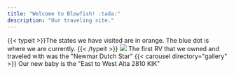 ```yaml
---
title: "Welcome to Blowfish! :tada:"
description: "Our traveling site."
---
```

{{< typeit >}}The states we have visited are in orange. The blue dot is where we are currently. {{< /typeit >}}
  <img src="/images/FrontPage33.jpg" >
The first RV that we owned and traveled with was the "Newmar Dutch Star"
{{< carousel directory="gallery" >}}
Our new baby is the "East to West Alta 2810 KIK"
